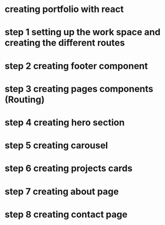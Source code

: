 # creating portfolio with react

# step 1 setting up the work space and creating the different routes

# step 2 creating footer component

# step 3 creating pages components (Routing)

# step 4 creating hero section

# step 5 creating carousel

# step 6 creating projects cards

# step 7 creating about page

# step 8 creating contact page
